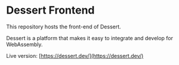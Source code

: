 # Dessert Frontend

This repository hosts the front-end of Dessert.

Dessert is a platform that makes it easy to integrate and develop for
WebAssembly.

Live version: [https://dessert.dev/](https://dessert.dev/)
